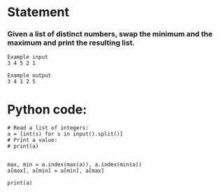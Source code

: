 # Statement
### Given a list of distinct numbers, swap the minimum and the maximum and print the resulting list.

```
Example input
3 4 5 2 1

Example output
3 4 1 2 5
```

# Python code:

```
# Read a list of integers:
a = [int(s) for s in input().split()]
# Print a value:
# print(a)


max, min = a.index(max(a)), a.index(min(a))
a[max], a[min] = a[min], a[max]

print(a)

```
